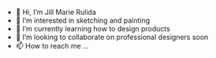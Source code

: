 - 👋 Hi, I’m Jill Marie Rulida
- 👀 I’m interested in sketching and painting
- 🌱 I’m currently learning how to design products
- 💞️ I’m looking to collaborate on professional designers soon
- 📫 How to reach me ...

<!---
09187149191/09187149191 is a ✨ special ✨ repository because its `README.md` (this file) appears on your GitHub profile.
You can click the Preview link to take a look at your changes.
--->

